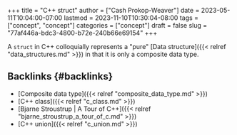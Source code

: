 +++
title = "C++ struct"
author = ["Cash Prokop-Weaver"]
date = 2023-05-11T10:04:00-07:00
lastmod = 2023-11-10T10:30:04-08:00
tags = ["concept", "concept"]
categories = ["concept"]
draft = false
slug = "77af446a-bdc3-4800-b72e-240b66e69154"
+++

A `struct` in C++ colloquially represents a "pure" [Data structure]({{< relref "data_structures.md" >}}) in that it is only a composite data type.


## Backlinks {#backlinks}

-   [Composite data type]({{< relref "composite_data_type.md" >}})
-   [C++ class]({{< relref "c_class.md" >}})
-   [Bjarne Stroustrup | A Tour of C++]({{< relref "bjarne_stroustrup_a_tour_of_c.md" >}})
-   [C++ union]({{< relref "c_union.md" >}})
